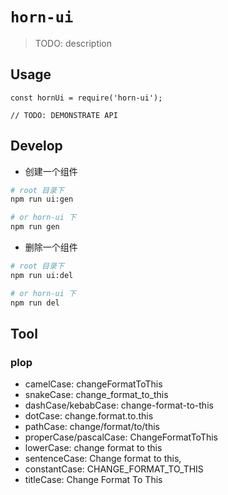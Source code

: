 # `horn-ui`

> TODO: description

## Usage

```
const hornUi = require('horn-ui');

// TODO: DEMONSTRATE API
```

## Develop

- 创建一个组件

```bash
# root 目录下
npm run ui:gen

# or horn-ui 下
npm run gen
```

- 删除一个组件

```bash
# root 目录下
npm run ui:del

# or horn-ui 下
npm run del
```

## Tool

### plop 

- camelCase: changeFormatToThis
- snakeCase: change_format_to_this
- dashCase/kebabCase: change-format-to-this
- dotCase: change.format.to.this
- pathCase: change/format/to/this
- properCase/pascalCase: ChangeFormatToThis
- lowerCase: change format to this
- sentenceCase: Change format to this,
- constantCase: CHANGE_FORMAT_TO_THIS
- titleCase: Change Format To This